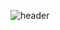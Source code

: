 ![header](https://capsule-render.vercel.app/api?type=wave&color=auto&height=100&section=header&text=SmartBuilding_securitysystem%20render&fontSize=90)

